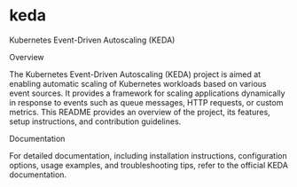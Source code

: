 # keda

Kubernetes Event-Driven Autoscaling (KEDA) 

Overview

The Kubernetes Event-Driven Autoscaling (KEDA) project is aimed at enabling automatic scaling of Kubernetes workloads based on various event sources. It provides a framework for scaling applications dynamically in response to events such as queue messages, HTTP requests, or custom metrics. This README provides an overview of the project, its features, setup instructions, and contribution guidelines.

Documentation

For detailed documentation, including installation instructions, configuration options, usage examples, and troubleshooting tips, refer to the official KEDA documentation.